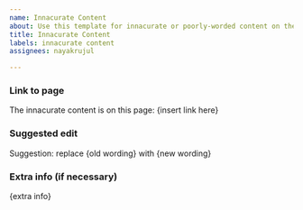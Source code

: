 ```yaml
---
name: Innacurate Content
about: Use this template for innacurate or poorly-worded content on the website.
title: Innacurate Content
labels: innacurate content
assignees: nayakrujul

---
```


### Link to page

The innacurate content is on this page: {insert link here}

### Suggested edit

Suggestion: replace {old wording} with {new wording}

### Extra info (if necessary)

{extra info}
